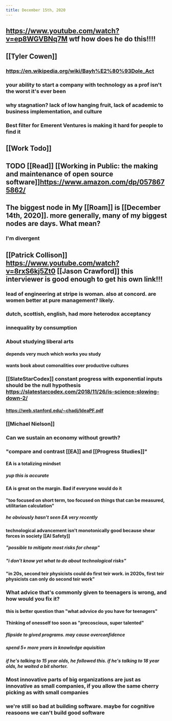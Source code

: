```yaml
---
title: December 15th, 2020
---
```


## https://www.youtube.com/watch?v=ep8WGVBNq7M wtf how does he do this!!!!

## [[Tyler Cowen]]
### https://en.wikipedia.org/wiki/Bayh%E2%80%93Dole_Act

### your ability to start a company with technology as a prof isn't the worst it's ever been

### why stagnation? lack of low hanging fruit, lack of academic to business implementation, and culture

### Best filter for Emerent Ventures is making it hard for people to find it

## [[Work Todo]]

## TODO [[Read]] [[Working in Public: the making and maintenance of open source software]]https://www.amazon.com/dp/0578675862/

## The biggest node in My [[Roam]] is [[December 14th, 2020]]. more generally, many of my biggest nodes are days. What mean?
### I'm divergent

## [[Patrick Collison]] https://www.youtube.com/watch?v=8rxS6kj5Zt0 [[Jason Crawford]] this interviewer is good enough to get his own link!!!
### lead of engineering at stripe is woman. also at concord. are women better at pure management? likely.

### dutch, scottish, english, had more heterodox acceptancy

### innequality by consumption

### About studying liberal arts
#### depends very much which works you study

#### wants book about comonalities over productive cultures

### [[SlateStarCodex]] constant progress with exponential inputs should be the null hypothesis https://slatestarcodex.com/2018/11/26/is-science-slowing-down-2/
#### https://web.stanford.edu/~chadj/IdeaPF.pdf

#### 

### [[Michael Nielson]]

### Can we sustain an economy without growth?

### "compare and contrast [[EA]] and [[Progress Studies]]"
#### EA is a totalizing mindset
##### yup this is accurate

#### EA is great on the margin. Bad if everyone would do it 

#### "too focused on short term, too focused on things that can be measured, utilitarian calculation"
##### he obviously hasn't seen EA very recently

#### technological advancement isn't monotonically good because shear forces in society [[AI Safety]]
##### "possible to mitigate most risks for cheap"

##### "i don't know yet what to do about technological risks"

#### "in 20s, second teir physicists could do first teir work. in 2020s, first teir physicists can only do second teir work"

### What advice that's commonly given to teenagers is wrong, and how would you fix it?
#### this is better question than "what advvice do you have for teenagers"

#### Thinking of onesself too soon as "precoscious, super talented"
##### flipside to gived programs. may cause overconfidence

##### spend 5+ more years in knowledge aquisition

##### if he's talking to 15 year olds, he followed this. if he's talking to 18 year olds, he waited a bit shorter.

### Most innovative parts of big organizations are just as innovative as small companies, if you allow the same cherry picking as with small companies

### we're still so bad at building software. maybe for cognitive reasoons we can't build good software
